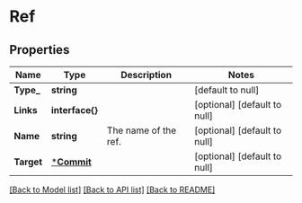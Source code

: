 # Ref

## Properties
Name | Type | Description | Notes
------------ | ------------- | ------------- | -------------
**Type_** | **string** |  | [default to null]
**Links** | **interface{}** |  | [optional] [default to null]
**Name** | **string** | The name of the ref. | [optional] [default to null]
**Target** | [***Commit**](commit.md) |  | [optional] [default to null]

[[Back to Model list]](../README.md#documentation-for-models) [[Back to API list]](../README.md#documentation-for-api-endpoints) [[Back to README]](../README.md)


